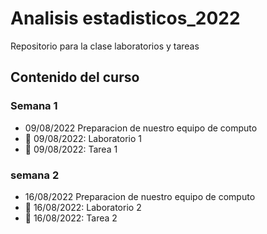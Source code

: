 # Analisis estadisticos_2022

Repositorio para la clase laboratorios y tareas  

## Contenido del curso

### Semana 1
+ 09/08/2022 Preparacion de nuestro equipo de computo 
+ :date: 09/08/2022: Laboratorio 1
+ :date: 09/08/2022: Tarea 1


### semana 2
+ 16/08/2022 Preparacion de nuestro equipo de computo 
+ :date: 16/08/2022: Laboratorio 2
+ :date: 16/08/2022: Tarea 2

